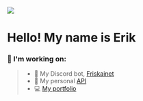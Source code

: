 ![](https://media.giphy.com/media/QQkyLVLAbQRKU/giphy.gif)

# Hello! My name is Erik

### 🔨 I'm working on:
> * 🤖 My Discord bot, [Friskainet](https://github.com/ezxmora/friskainet)
> * 💾 My personal [API](https://github.com/ezxmora/ez-api)
> * 💻 [My portfolio]()
